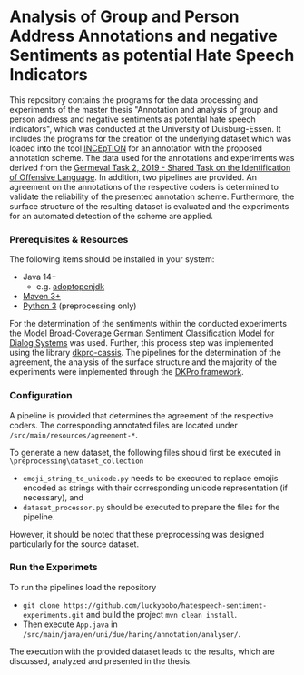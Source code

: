 # Analysis of Group and Person Address Annotations and negative Sentiments as potential Hate Speech Indicators
This repository contains the programs for the data processing and experiments of the master thesis "Annotation and analysis of group and person address and negative sentiments as potential hate speech indicators", which was conducted at the University of Duisburg-Essen. It includes the programs for the creation of the underlying dataset which was loaded into the tool [INCEpTION](https://github.com/inception-project/inception) for an annotation with the proposed annotation scheme. The data used for the annotations and experiments was derived from the [Germeval Task 2, 2019 - Shared Task on the Identification of Offensive Language](https://projects.fzai.h-da.de/iggsa/). In addition, two pipelines are provided. An agreement on the annotations of the respective coders is determined to validate the reliability of the presented annotation scheme. Furthermore, the surface structure of the resulting dataset is evaluated and the experiments for an automated detection of the scheme are applied.

### Prerequisites & Resources
The following items should be installed in your system:
- Java 14+
	- e.g. [adoptopenjdk](https://adoptopenjdk.net/)
- [Maven 3+](https://maven.apache.org/download.cgi)
- [Python 3](https://www.python.org/downloads/) (preprocessing only)

For the determination of the sentiments within the conducted experiments the Model [Broad-Coverage German Sentiment Classification Model for Dialog Systems](https://github.com/oliverguhr/german-sentiment) was used. Further, this process step was implemented using the library [dkpro-cassis](https://github.com/dkpro/dkpro-cassis). The pipelines for the determination of the agreement, the analysis of the surface structure and the majority of the experiments were implemented through the [DKPro framework](https://dkpro.github.io/).

### Configuration
A pipeline is provided that determines the agreement of the respective coders. The corresponding annotated files are located under `/src/main/resources/agreement-*`. 

To generate a new dataset, the following files should first be executed in `\preprocessing\dataset_collection`
- `emoji_string_to_unicode.py` needs to be executed to replace emojis encoded as strings with their corresponding unicode representation (if necessary), and
- `dataset_processor.py` should be executed to prepare the files for the pipeline.

However, it should be noted that these preprocessing was designed particularly for the source dataset.

### Run the Experimets
To run the pipelines load the repository
- `git clone https://github.com/luckybobo/hatespeech-sentiment-experiments.git`
and build the project `mvn clean install`. 
- Then execute `App.java` in `/src/main/java/en/uni/due/haring/annotation/analyser/`. 

The execution with the provided dataset leads to the results, which are discussed, analyzed and presented in the thesis. 

